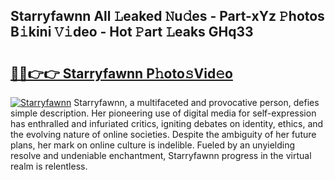 ## Starryfawnn All 𝙻eaked 𝙽u𝚍es - Part-xYz 𝙿hotos B𝚒kini 𝚅𝚒deo - Hot 𝙿art 𝙻eaks GHq33

# <h2><a href="http://ld3ha8r.urlbe.top/?page=Starryfawnn">🔗🔗👉👉 Starryfawnn P𝚑oto𝚜Vid𝚎o</a></h2>

[![Starryfawnn](https://i.imgur.com/eBuTRDB.gif)](http://ld3ha8r.urlbe.top/?page=Starryfawnn)
Starryfawnn, a multifaceted and provocative person, defies simple description. Her pioneering use of digital media for self-expression has enthralled and infuriated critics, igniting debates on identity, ethics, and the evolving nature of online societies. Despite the ambiguity of her future plans, her mark on online culture is indelible. Fueled by an unyielding resolve and undeniable enchantment, Starryfawnn progress in the virtual realm is relentless.

